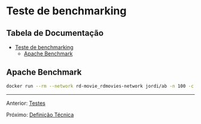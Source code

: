 # Teste de benchmarking

## Tabela de Documentação <!-- omit in toc -->

- [Teste de benchmarking](#teste-de-benchmarking)
  - [Apache Benchmark](#apache-benchmark)

## Apache Benchmark

```bash
docker run --rm --network rd-movie_rdmovies-network jordi/ab -n 100 -c 100 -T application/json -H "Authorization: Bearer <TOKEN>" -v 2 http://172.17.0.1:9000/api/v1/users
```

---

Anterior: [Testes](tests.md)

Próximo: [Definição Técnica](technical-definition.md)
